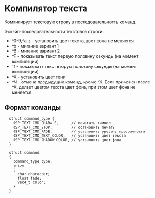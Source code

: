 # Компилятор текста

Компилирует текстовую строку в последовательность команд.

Эскейп-последовательности текстовой строки:

- ^0-9,^a-z  - установить цвет текста, цвет фона не меняется
- ^b - мигание вариант 1
- ^B - мигание вариант 2
- ^F - показывать текст первую половину секунды (на момент компиляции)
- ^f - показывать текст вторую половину секунды (на момент компиляции)
- ^X - установить цвет тени
- ^N - отмена предыдущих команд, кроме ^X. Если применен после ^X, делает цветом текста цвет фона, при этом цвет фона не меняется.


## Формат команды

```
  struct command_type {
    OSP_TEXT_CMD_CHAR= 0,      // печатать символ
    OSP_TEXT_CMD_STOP,         // остановить печать
    OSP_TEXT_CMD_FADE,         // установить уровень прозрачности
    OSP_TEXT_CMD_TEXT_COLOR,   // установить цвет текста
    OSP_TEXT_CMD_SHADOW_COLOR, // установить цвет фона
  }

  struct command
  {
    command_type type;
    union
    {
      char character;
      float fade;
      vec4_t color;
    }
  }
  
```



